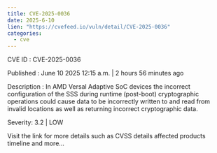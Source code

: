 ```yaml
---
title: CVE-2025-0036
date: 2025-6-10
lien: "https://cvefeed.io/vuln/detail/CVE-2025-0036"
categories:
  - cve
---
```


CVE ID : CVE-2025-0036

Published :  June 10
2025
12:15 a.m. | 2 hours
56 minutes ago

Description : In AMD Versal Adaptive SoC devices
the incorrect configuration of the SSS during runtime (post-boot) cryptographic operations could cause data to be incorrectly written to and read from invalid locations as well as returning incorrect cryptographic data.

Severity: 3.2 | LOW

Visit the link for more details
such as CVSS details
affected products
timeline
and more...

